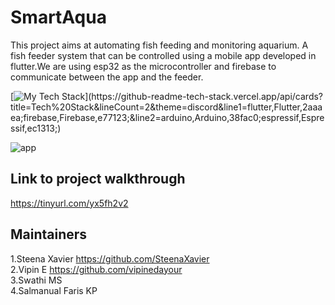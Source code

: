 # SmartAqua
This project aims at automating fish feeding and monitoring aquarium.
A fish feeder system that can be controlled using a mobile app developed in flutter.We are using esp32 as the microcontroller and firebase to communicate between the app and the feeder.

[![My Tech Stack](https://github-readme-tech-stack.vercel.app/api/cards?title=Tech%20Stack&lineCount=2&theme=discord&line1=flutter,Flutter,2aaaea;firebase,Firebase,e77123;&line2=arduino,Arduino,38fac0;espressif,Espressif,ec1313;)](https://github-readme-tech-stack.vercel.app/api/cards?title=Tech%20Stack&lineCount=2&theme=discord&line1=flutter,Flutter,2aaaea;firebase,Firebase,e77123;&line2=arduino,Arduino,38fac0;espressif,Espressif,ec1313;)

![app](https://user-images.githubusercontent.com/86926597/234065992-4b55a9f2-382d-4050-961d-39cab85af098.gif)

## Link to project walkthrough
https://tinyurl.com/yx5fh2v2

## Maintainers
1.Steena Xavier  https://github.com/SteenaXavier  
2.Vipin E https://github.com/vipinedayour    
3.Swathi MS   
4.Salmanual Faris KP   
